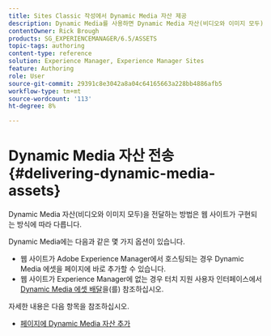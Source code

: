 ```yaml
---
title: Sites Classic 작성에서 Dynamic Media 자산 제공
description: Dynamic Media를 사용하면 Dynamic Media 자산(비디오와 이미지 모두)을 웹 사이트에 게재할 수 있는 몇 가지 옵션이 있습니다.
contentOwner: Rick Brough
products: SG_EXPERIENCEMANAGER/6.5/ASSETS
topic-tags: authoring
content-type: reference
solution: Experience Manager, Experience Manager Sites
feature: Authoring
role: User
source-git-commit: 29391c8e3042a8a04c64165663a228bb4886afb5
workflow-type: tm+mt
source-wordcount: '113'
ht-degree: 8%

---
```


# Dynamic Media 자산 전송{#delivering-dynamic-media-assets}

Dynamic Media 자산(비디오와 이미지 모두)을 전달하는 방법은 웹 사이트가 구현되는 방식에 따라 다릅니다.

Dynamic Media에는 다음과 같은 몇 가지 옵션이 있습니다.

* 웹 사이트가 Adobe Experience Manager에서 호스팅되는 경우 Dynamic Media 에셋을 페이지에 바로 추가할 수 있습니다.
* 웹 사이트가 Experience Manager에 없는 경우 터치 지원 사용자 인터페이스에서 [Dynamic Media 에셋 배달](/help/assets/delivering-dynamic-media-assets.md)을(를) 참조하십시오.

자세한 내용은 다음 항목을 참조하십시오.

* [페이지에 Dynamic Media 자산 추가](/help/sites-classic-ui-authoring/dynamic-media-assets-adding-to-page.md)
